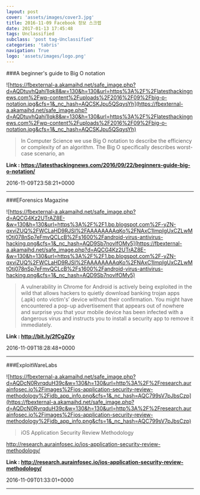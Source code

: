 ```yaml
---
layout: post
cover: 'assets/images/cover3.jpg'
title: 2016-11-09 Facebook 정보 스크랩
date: 2017-01-13 17:45:48
tags: Unclassified
subclass: 'post tag-Unclassified'
categories: 'tabris'
navigation: True
logo: 'assets/images/logo.png'
---
```


###A beginner's guide to Big O notation

![https://fbexternal-a.akamaihd.net/safe_image.php?d=AQDtuvhQahi1Iqk8&w=130&h=130&url=https%3A%2F%2Flatesthackingnews.com%2Fwp-content%2Fuploads%2F2016%2F09%2Fbig-o-notation.jpg&cfs=1&_nc_hash=AQCSKJpu5QSqysYh](https://fbexternal-a.akamaihd.net/safe_image.php?d=AQDtuvhQahi1Iqk8&w=130&h=130&url=https%3A%2F%2Flatesthackingnews.com%2Fwp-content%2Fuploads%2F2016%2F09%2Fbig-o-notation.jpg&cfs=1&_nc_hash=AQCSKJpu5QSqysYh)

>In Computer Science we use Big O notation to describe the efficiency or complexity of an algorithm. The Big O specifically describes worst-case scenario, an

**Link : <https://latesthackingnews.com/2016/09/22/beginners-guide-big-o-notation/>**

2016-11-09T23:58:21+0000

---

###EForensics Magazine

![https://fbexternal-a.akamaihd.net/safe_image.php?d=AQCG4Kz2UTrAZ8E-&w=130&h=130&url=https%3A%2F%2F1.bp.blogspot.com%2F-yZN-qxviZUQ%2FWCLaHD9RJSI%2FAAAAAAAAqKo%2FNAxC1ImpIgUxCZLwMtOtj078nSp7eFmvQCLcB%2Fs1600%2Fandroid-virus-antivirus-hacking.png&cfs=1&_nc_hash=AQD9Sb7novlfOMy5](https://fbexternal-a.akamaihd.net/safe_image.php?d=AQCG4Kz2UTrAZ8E-&w=130&h=130&url=https%3A%2F%2F1.bp.blogspot.com%2F-yZN-qxviZUQ%2FWCLaHD9RJSI%2FAAAAAAAAqKo%2FNAxC1ImpIgUxCZLwMtOtj078nSp7eFmvQCLcB%2Fs1600%2Fandroid-virus-antivirus-hacking.png&cfs=1&_nc_hash=AQD9Sb7novlfOMy5)

>A vulnerability in Chrome for Android is actively being exploited in the wild that allows hackers to quietly download banking trojan apps (.apk) onto victim's’ device without their confirmation.
You might have encountered a pop-up advertisement that appears out of nowhere and surprise you that your mobile device has been infected with a dangerous virus and instructs you to install a security app to remove it immediately.

**Link : <http://bit.ly/2fCgZGy>**

2016-11-09T18:28:48+0000

---

###ExploitWareLabs

![https://fbexternal-a.akamaihd.net/safe_image.php?d=AQDcN0RvrqduH39c&w=130&h=130&url=http%3A%2F%2Fresearch.aurainfosec.io%2Fimages%2Fios-application-security-review-methodology%2Fidb_app_info.png&cfs=1&_nc_hash=AQC799sV7pJbsCzp](https://fbexternal-a.akamaihd.net/safe_image.php?d=AQDcN0RvrqduH39c&w=130&h=130&url=http%3A%2F%2Fresearch.aurainfosec.io%2Fimages%2Fios-application-security-review-methodology%2Fidb_app_info.png&cfs=1&_nc_hash=AQC799sV7pJbsCzp)

>iOS Application Security Review Methodology

http://research.aurainfosec.io/ios-application-security-review-methodology/

**Link : <http://research.aurainfosec.io/ios-application-security-review-methodology/>**

2016-11-09T01:33:01+0000

---

